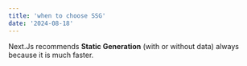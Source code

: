 ```yaml
---
title: 'when to choose SSG'
date: '2024-08-18'
---
```



Next.Js recommends **Static Generation**  (with or without data) always because it is much faster.